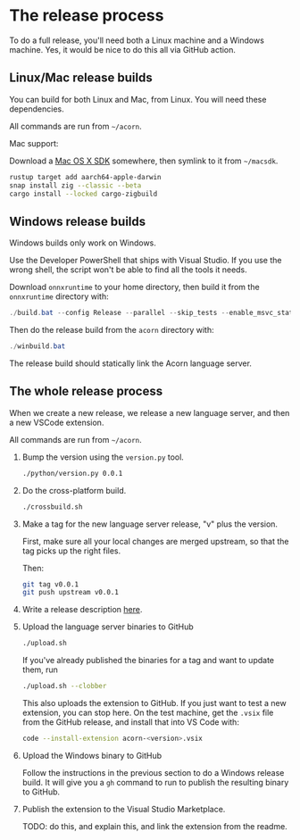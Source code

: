 # The release process

To do a full release, you'll need both a Linux machine and a Windows machine. Yes, it would
be nice to do this all via GitHub action.

## Linux/Mac release builds

You can build for both Linux and Mac, from Linux.
You will need these dependencies.

All commands are run from `~/acorn`.

Mac support:

Download a [Mac OS X SDK](https://github.com/joseluisq/macosx-sdks)
somewhere, then symlink to it from `~/macsdk`.

```bash
rustup target add aarch64-apple-darwin
snap install zig --classic --beta
cargo install --locked cargo-zigbuild
```

## Windows release builds

Windows builds only work on Windows.

Use the Developer PowerShell that ships with Visual Studio. If you use the wrong shell, the script won't be able to find all the tools it needs.

Download `onnxruntime` to your home directory, then build it from the `onnxruntime` directory with:

```powershell
./build.bat --config Release --parallel --skip_tests --enable_msvc_static_runtime --cmake_generator "Visual Studio 17 2022"
```

Then do the release build from the `acorn` directory with:

```powershell
./winbuild.bat
```

The release build should statically link the Acorn language server.

## The whole release process

When we create a new release, we release a new language server, and then a new VSCode extension.

All commands are run from `~/acorn`.

1. Bump the version using the `version.py` tool.

   ```bash
   ./python/version.py 0.0.1
   ```

2. Do the cross-platform build.

   ```bash
   ./crossbuild.sh
   ```

3. Make a tag for the new language server release, "v" plus the version.

   First, make sure all your local changes are merged upstream, so that the tag picks up the right files.

   Then:

   ```bash
   git tag v0.0.1
   git push upstream v0.0.1
   ```

4. Write a release description [here](https://github.com/acornprover/acorn/releases/new).

5. Upload the language server binaries to GitHub

   ```bash
   ./upload.sh
   ```

   If you've already published the binaries for a tag and want to update them, run

   ```bash
   ./upload.sh --clobber
   ```

   This also uploads the extension to GitHub. If you just want to test a new extension, you can stop here. On the test machine, get the `.vsix` file from the GitHub release, and
   install that into VS Code with:

   ```bash
   code --install-extension acorn-<version>.vsix
   ```

6. Upload the Windows binary to GitHub

   Follow the instructions in the previous section to do a Windows release build. It will give you a `gh` command to run to publish the resulting binary to GitHub.

7. Publish the extension to the Visual Studio Marketplace.

   TODO: do this, and explain this, and link the extension from the readme.
